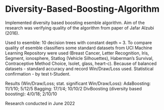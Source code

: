 # Diversity-Based-Boosting-Algorithm
Implemented diversity based boosting esemble algorithm. Aim of the research was verifying quality of the algorithm from paper of Jafar Alzubi (2016).

Used to esemble: 10 decision trees with constant depth = 3. 
To compare quality of esemble classifiers some standard datasets from UCI Machine Learning Repository were used (Breast Cancer, Letter Recognition, Iris, Segment, ionosphere, Statlog (Vehicle Silhouettes), Haberman’s Survival, Contraceptive Method Choice, Isolet, glass, heart-c). 
Because of balanced datasets - standard accuracy and record Win/Draw/Loss used. Statistical confirmation - by test t-Student.

Results (Win/Draw/Loss; stat. significant Win/Draw/Loss):
AdaBoosting: 11/1/10; 5/12/5
Bagging: 17/1/4; 10/10/2
DivBoosting (diversity based boosting): 4/0/18; 2/10/10

Research conducted in June 2022
